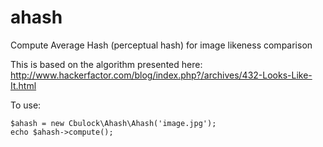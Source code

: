 ahash
=====

Compute Average Hash (perceptual hash) for image likeness comparison

This is based on the algorithm presented here: http://www.hackerfactor.com/blog/index.php?/archives/432-Looks-Like-It.html

To use:

    $ahash = new Cbulock\Ahash\Ahash('image.jpg');
    echo $ahash->compute();
